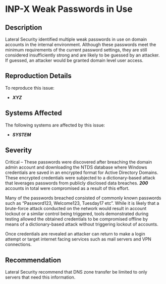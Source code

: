 INP-X Weak Passwords in Use
===========================

Description
-----------
Lateral Security identified multiple weak passwords in use on domain accounts in the internal environment.
Although these passwords meet the minimum requirements of the current password settings, they are still considered insufficiently strong and are likely to be guessed by an attacker. If guessed, an attacker would be granted domain level user access.

Reproduction Details
--------------------
To reproduce this issue:
  * ***XYZ***

Systems Affected
----------------
The following systems are affected by this issue:
  * ***SYSTEM***

Severity
--------
Critical – These passwords were discovered after breaching the domain admin account and downloading the NTDS database where Windows credentials are saved in an encrypted format for Active Directory Domains. These encrypted credentials were subjected to a dictionary-based attack that leverages passwords from publicly disclosed data breaches. ***200*** accounts in total were compromised as a result of this effort.

Many of the passwords breached consisted of commonly known passwords such as “Password123, Welcome123, Tuesday17 etc”.
While it is likely that a brute-force attack conducted on the network would result in account lockout or a similar control being triggered, tools demonstrated during testing allowed the obtained credentials to be compromised offline by means of a dictionary-based attack without triggering lockout of accounts.

Once credentials are revealed an attacker can return to make a login attempt or target internet facing services such as mail servers and VPN connections.

Recommendation
--------------
Lateral Security recommend that DNS zone transfer be limited to only servers that need this information.
